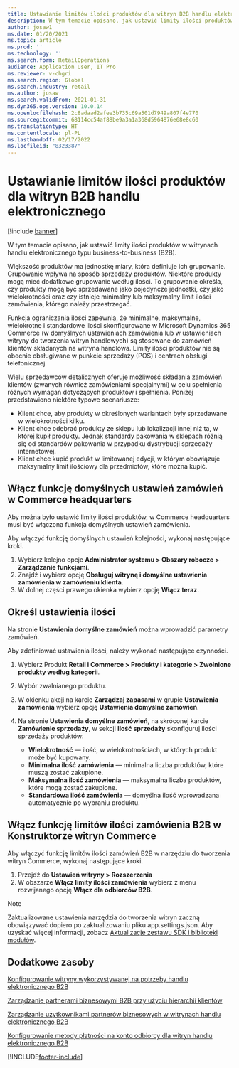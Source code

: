 ```yaml
---
title: Ustawianie limitów ilości produktów dla witryn B2B handlu elektronicznego
description: W tym temacie opisano, jak ustawić limity ilości produktów w witrynach handlu elektronicznego typu business-to-business (B2B).
author: josaw1
ms.date: 01/20/2021
ms.topic: article
ms.prod: ''
ms.technology: ''
ms.search.form: RetailOperations
audience: Application User, IT Pro
ms.reviewer: v-chgri
ms.search.region: Global
ms.search.industry: retail
ms.author: josaw
ms.search.validFrom: 2021-01-31
ms.dyn365.ops.version: 10.0.14
ms.openlocfilehash: 2c8adaad2afee3b735c69a501d7949a807f4e770
ms.sourcegitcommit: 68114cc54af88be9a3a1a368d5964876e68e8c60
ms.translationtype: HT
ms.contentlocale: pl-PL
ms.lasthandoff: 02/17/2022
ms.locfileid: "8323387"
---
```

# <a name="set-product-quantity-limits-for-b2b-e-commerce-sites"></a>Ustawianie limitów ilości produktów dla witryn B2B handlu elektronicznego

[!include [banner](../../includes/banner.md)]

W tym temacie opisano, jak ustawić limity ilości produktów w witrynach handlu elektronicznego typu business-to-business (B2B).

Większość produktów ma jednostkę miary, która definiuje ich grupowanie. Grupowanie wpływa na sposób sprzedaży produktów. Niektóre produkty mogą mieć dodatkowe grupowanie według ilości. To grupowanie określa, czy produkty mogą być sprzedawane jako pojedyncze jednostki, czy jako wielokrotności oraz czy istnieje minimalny lub maksymalny limit ilości zamówienia, którego należy przestrzegać.

Funkcja ograniczania ilości zapewnia, że minimalne, maksymalne, wielokrotne i standardowe ilości skonfigurowane w Microsoft Dynamics 365 Commerce (w domyślnych ustawieniach zamówienia lub w ustawieniach witryny do tworzenia witryn handlowych) są stosowane do zamówień klientów składanych na witryna handlowa. Limity ilości produktów nie są obecnie obsługiwane w punkcie sprzedaży (POS) i centrach obsługi telefonicznej.

Wielu sprzedawców detalicznych oferuje możliwość składania zamówień klientów (zwanych również zamówieniami specjalnymi) w celu spełnienia różnych wymagań dotyczących produktów i spełnienia. Poniżej przedstawiono niektóre typowe scenariusze:

- Klient chce, aby produkty w określonych wariantach były sprzedawane w wielokrotności kilku.
- Klient chce odebrać produkty ze sklepu lub lokalizacji innej niż ta, w której kupił produkty. Jednak standardy pakowania w sklepach różnią się od standardów pakowania w przypadku dystrybucji sprzedaży internetowej.
- Klient chce kupić produkt w limitowanej edycji, w którym obowiązuje maksymalny limit ilościowy dla przedmiotów, które można kupić.

## <a name="turn-on-the-default-order-settings-feature-in-commerce-headquarters"></a>Włącz funkcję domyślnych ustawień zamówień w Commerce headquarters

Aby można było ustawić limity ilości produktów, w Commerce headquarters musi być włączona funkcja domyślnych ustawień zamówienia.

Aby włączyć funkcję domyślnych ustawień kolejności, wykonaj następujące kroki.

1. Wybierz kolejno opcje **Administrator systemu \> Obszary robocze \> Zarządzanie funkcjami**.
1. Znajdź i wybierz opcję **Obsługuj witrynę i domyślne ustawienia zamówienia w zamówieniu klienta**.
1. W dolnej części prawego okienka wybierz opcję **Włącz teraz**. 

## <a name="define-quantity-settings"></a>Określ ustawienia ilości 

Na stronie **Ustawienia domyślne zamówień** można wprowadzić parametry zamówień.

Aby zdefiniować ustawienia ilości, należy wykonać następujące czynności. 

1. Wybierz Produkt **Retail i Commerce \> Produkty i kategorie \> Zwolnione produkty według kategorii**.
1. Wybór zwalnianego produktu.
1. W okienku akcji na karcie **Zarządzaj zapasami** w grupie **Ustawienia zamówienia** wybierz opcję **Ustawienia domyślne zamówień**. 
1. Na stronie **Ustawienia domyślne zamówień**, na skróconej karcie **Zamówienie sprzedaży**, w sekcji **Ilość sprzedaży** skonfiguruj ilości sprzedaży produktów:

    - **Wielokrotność** — ilość, w wielokrotnościach, w których produkt może być kupowany.
    - **Minimalna ilość zamówienia** — minimalna liczba produktów, które muszą zostać zakupione.
    - **Maksymalna ilość zamówienia** — maksymalna liczba produktów, które mogą zostać zakupione.
    - **Standardowa ilość zamówienia** — domyślna ilość wprowadzana automatycznie po wybraniu produktu.

## <a name="turn-on-the-b2b-order-quantity-limits-feature-in-commerce-site-builder"></a>Włącz funkcję limitów ilości zamówienia B2B w Konstruktorze witryn Commerce

Aby włączyć funkcję limitów ilości zamówień B2B w narzędziu do tworzenia witryn Commerce, wykonaj następujące kroki.

1. Przejdź do **Ustawień witryny \> Rozszerzenia**
1. W obszarze **Włącz limity ilości zamówienia** wybierz z menu rozwijanego opcję **Włącz dla odbiorców B2B**. 

> [!NOTE] 
> Zaktualizowane ustawienia narzędzia do tworzenia witryn zaczną obowiązywać dopiero po zaktualizowaniu pliku app.settings.json. Aby uzyskać więcej informacji, zobacz [Aktualizacje zestawu SDK i biblioteki modułów](../e-commerce-extensibility/sdk-updates.md#update-the-appsettingsjson-file).

## <a name="additional-resources"></a>Dodatkowe zasoby

[Konfigurowanie witryny wykorzystywanej na potrzeby handlu elektronicznego B2B](set-up-b2b-site.md)

[Zarządzanie partnerami biznesowymi B2B przy użyciu hierarchii klientów](partners-customer-hierarchies.md)

[Zarządzanie użytkownikami partnerów biznesowych w witrynach handlu elektronicznego B2B](manage-b2b-users.md)

[Konfigurowanie metody płatności na konto odbiorcy dla witryn handlu elektronicznego B2B](payment-method.md)


[!INCLUDE[footer-include](../../includes/footer-banner.md)]
